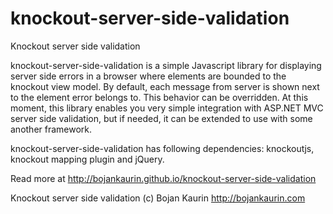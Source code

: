knockout-server-side-validation
===============================

Knockout server side validation

knockout-server-side-validation is a simple Javascript library for displaying server side errors in a browser where elements are bounded to the knockout view model. By default, each message from server is shown next to the element error belongs to. This behavior can be overridden. At this moment, this library enables you very simple integration with ASP.NET MVC server side validation, but if needed, it can be extended to use with some another framework.

knockout-server-side-validation has following dependencies: knockoutjs, knockout mapping plugin and jQuery.

Read more at http://bojankaurin.github.io/knockout-server-side-validation

Knockout server side validation (c) Bojan Kaurin http://bojankaurin.com
